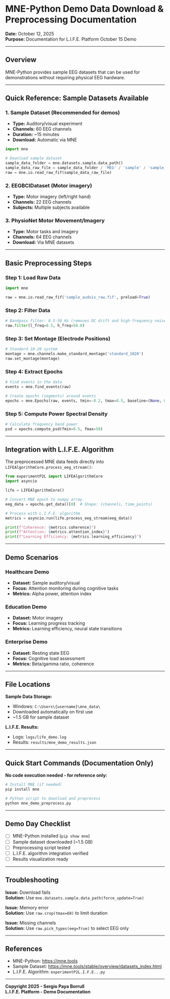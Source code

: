 # MNE-Python Demo Data Download & Preprocessing Documentation

**Date:** October 12, 2025  
**Purpose:** Documentation for L.I.F.E. Platform October 15 Demo

---

## Overview

MNE-Python provides sample EEG datasets that can be used for demonstrations without requiring physical EEG hardware.

---

## Quick Reference: Sample Datasets Available

### 1. **Sample Dataset** (Recommended for demos)
- **Type:** Auditory/visual experiment
- **Channels:** 60 EEG channels
- **Duration:** ~15 minutes
- **Download:** Automatic via MNE

```python
import mne

# Download sample dataset
sample_data_folder = mne.datasets.sample.data_path()
sample_data_raw_file = sample_data_folder / 'MEG' / 'sample' / 'sample_audvis_raw.fif'
raw = mne.io.read_raw_fif(sample_data_raw_file)
```

### 2. **EEGBCIDataset** (Motor imagery)
- **Type:** Motor imagery (left/right hand)
- **Channels:** 22 EEG channels
- **Subjects:** Multiple subjects available

### 3. **PhysioNet Motor Movement/Imagery**
- **Type:** Motor tasks and imagery
- **Channels:** 64 EEG channels
- **Download:** Via MNE datasets

---

## Basic Preprocessing Steps

### Step 1: Load Raw Data
```python
import mne

raw = mne.io.read_raw_fif('sample_audvis_raw.fif', preload=True)
```

### Step 2: Filter Data
```python
# Bandpass filter: 0.5-50 Hz (removes DC drift and high-frequency noise)
raw.filter(l_freq=0.5, h_freq=50.0)
```

### Step 3: Set Montage (Electrode Positions)
```python
# Standard 10-20 system
montage = mne.channels.make_standard_montage('standard_1020')
raw.set_montage(montage)
```

### Step 4: Extract Epochs
```python
# Find events in the data
events = mne.find_events(raw)

# Create epochs (segments) around events
epochs = mne.Epochs(raw, events, tmin=-0.2, tmax=0.5, baseline=(None, 0))
```

### Step 5: Compute Power Spectral Density
```python
# Calculate frequency band power
psd = epochs.compute_psd(fmin=0.5, fmax=50)
```

---

## Integration with L.I.F.E. Algorithm

The preprocessed MNE data feeds directly into `LIFEAlgorithmCore.process_eeg_stream()`:

```python
from experimentP2L import LIFEAlgorithmCore
import asyncio

life = LIFEAlgorithmCore()

# Convert MNE epoch to numpy array
eeg_data = epochs.get_data()[0]  # Shape: (channels, time_points)

# Process with L.I.F.E. algorithm
metrics = asyncio.run(life.process_eeg_stream(eeg_data))

print(f"Coherence: {metrics.coherence}")
print(f"Attention: {metrics.attention_index}")
print(f"Learning Efficiency: {metrics.learning_efficiency}")
```

---

## Demo Scenarios

### Healthcare Demo
- **Dataset:** Sample auditory/visual
- **Focus:** Attention monitoring during cognitive tasks
- **Metrics:** Alpha power, attention index

### Education Demo
- **Dataset:** Motor imagery
- **Focus:** Learning progress tracking
- **Metrics:** Learning efficiency, neural state transitions

### Enterprise Demo
- **Dataset:** Resting state EEG
- **Focus:** Cognitive load assessment
- **Metrics:** Beta/gamma ratio, coherence

---

## File Locations

**Sample Data Storage:**
- Windows: `C:\Users\{username}\mne_data\`
- Downloaded automatically on first use
- ~1.5 GB for sample dataset

**L.I.F.E. Results:**
- Logs: `logs/life_demo.log`
- Results: `results/mne_demo_results.json`

---

## Quick Start Commands (Documentation Only)

**No code execution needed - for reference only:**

```bash
# Install MNE (if needed)
pip install mne

# Python script to download and preprocess
python mne_demo_preprocess.py
```

---

## Demo Day Checklist

- [ ] MNE-Python installed (`pip show mne`)
- [ ] Sample dataset downloaded (~1.5 GB)
- [ ] Preprocessing script tested
- [ ] L.I.F.E. algorithm integration verified
- [ ] Results visualization ready

---

## Troubleshooting

**Issue:** Download fails  
**Solution:** Use `mne.datasets.sample.data_path(force_update=True)`

**Issue:** Memory error  
**Solution:** Use `raw.crop(tmax=60)` to limit duration

**Issue:** Missing channels  
**Solution:** Use `raw.pick_types(eeg=True)` to select EEG only

---

## References

- MNE-Python: https://mne.tools
- Sample Dataset: https://mne.tools/stable/overview/datasets_index.html
- L.I.F.E. Algorithm: `experimentP2L.I.F.E...py`

---

**Copyright 2025 - Sergio Paya Borrull**  
**L.I.F.E. Platform - Demo Documentation**
